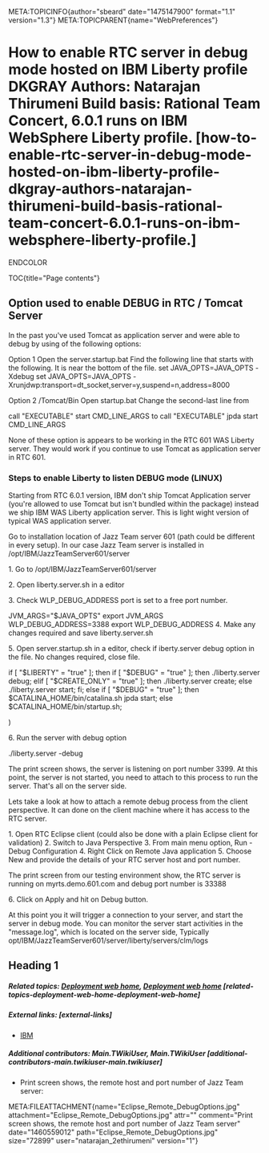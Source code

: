 META:TOPICINFO{author="sbeard" date="1475147900" format="1.1"
version="1.3"} META:TOPICPARENT{name="WebPreferences"}

# How to enable RTC server in debug mode hosted on IBM Liberty profile DKGRAY Authors: Natarajan Thirumeni Build basis: Rational Team Concert, 6.0.1 runs on IBM WebSphere Liberty profile. [how-to-enable-rtc-server-in-debug-mode-hosted-on-ibm-liberty-profile-dkgray-authors-natarajan-thirumeni-build-basis-rational-team-concert-6.0.1-runs-on-ibm-websphere-liberty-profile.]

ENDCOLOR

TOC{title="Page contents"}

## Option used to enable DEBUG in RTC / Tomcat Server

In the past you've used Tomcat as application server and were able to
debug by using of the following options:

Option 1 Open the server.startup.bat Find the following line that starts
with the following. It is near the bottom of the file. set
JAVA_OPTS=JAVA_OPTS -Xdebug set JAVA_OPTS=JAVA_OPTS
-Xrunjdwp:transport=dt_socket,server=y,suspend=n,address=8000

Option 2 /Tomcat/Bin Open startup.bat Change the second-last line from

call "EXECUTABLE" start CMD_LINE_ARGS to call "EXECUTABLE" jpda start
CMD_LINE_ARGS

None of these option is appears to be working in the RTC 601 WAS Liberty
server. They would work if you continue to use Tomcat as application
server in RTC 601.

### Steps to enable Liberty to listen DEBUG mode (LINUX)

Starting from RTC 6.0.1 version, IBM don't ship Tomcat Application
server (you're allowed to use Tomcat but isn't bundled within the
package) instead we ship IBM WAS Liberty application server. This is
light wight version of typical WAS application server.

Go to installation location of Jazz Team server 601 (path could be
different in every setup). In our case Jazz Team server is installed in
/opt/IBM/JazzTeamServer601/server

1\. Go to /opt/IBM/JazzTeamServer601/server

2\. Open liberty.server.sh in a editor

3\. Check WLP_DEBUG_ADDRESS port is set to a free port number.

JVM_ARGS="\$JAVA_OPTS" export JVM_ARGS WLP_DEBUG_ADDRESS=3388 export
WLP_DEBUG_ADDRESS 4. Make any changes required and save
liberty.server.sh

5\. Open server.startup.sh in a editor, check if iberty.server debug
option in the file. No changes required, close file.

if \[ "\$LIBERTY" = "true" \]; then if \[ "\$DEBUG" = "true" \]; then
./liberty.server debug; elif \[ "\$CREATE_ONLY" = "true" \]; then
./liberty.server create; else ./liberty.server start; fi; else if \[
"\$DEBUG" = "true" \]; then \$CATALINA_HOME/bin/catalina.sh jpda start;
else \$CATALINA_HOME/bin/startup.sh;

)

6\. Run the server with debug option

./liberty.server -debug

The print screen shows, the server is listening on port number 3399. At
this point, the server is not started, you need to attach to this
process to run the server. That's all on the server side.

Lets take a look at how to attach a remote debug process from the client
perspective. It can done on the client machine where it has access to
the RTC server.

1\. Open RTC Eclipse client (could also be done with a plain Eclipse
client for validation) 2. Switch to Java Perspective 3. From main menu
option, Run - Debug Configuration 4. Right Click on Remote Java
application 5. Choose New and provide the details of your RTC server
host and port number.

The print screen from our testing environment show, the RTC server is
running on myrts.demo.601.com and debug port number is 33388

6\. Click on Apply and hit on Debug button.

At this point you it will trigger a connection to your server, and start
the server in debug mode. You can monitor the server start activities in
the "message.log", which is located on the server side, Typically
opt/IBM/JazzTeamServer601/server/liberty/servers/clm/logs

## Heading 1

##### Related topics: [Deployment web home](DeploymentWebHome), [Deployment web home](DeploymentWebHome) [related-topics-deployment-web-home-deployment-web-home]

##### External links: [external-links]

-   [IBM](https://www.ibm.com)

##### Additional contributors: Main.TWikiUser, Main.TWikiUser [additional-contributors-main.twikiuser-main.twikiuser]

-   Print screen shows, the remote host and port number of Jazz Team
    server:

META:FILEATTACHMENT{name="Eclipse_Remote_DebugOptions.jpg"
attachment="Eclipse_Remote_DebugOptions.jpg" attr="" comment="Print
screen shows, the remote host and port number of Jazz Team server"
date="1460559012" path="Eclipse_Remote_DebugOptions.jpg" size="72899"
user="natarajan_2ethirumeni" version="1"}
